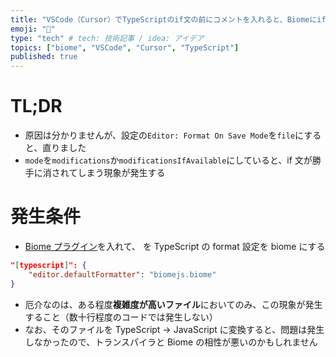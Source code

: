```yaml
---
title: "VSCode（Cursor）でTypeScriptのif文の前にコメントを入れると、Biomeにif文を勝手に消されてしまう人へ"
emoji: "🤔"
type: "tech" # tech: 技術記事 / idea: アイデア
topics: ["biome", "VSCode", "Cursor", "TypeScript"]
published: true
---
```


# TL;DR

- 原因は分かりませんが、設定の`Editor: Format On Save Mode`を`file`にすると、直りました
- `mode`を`modifications`か`modificationsIfAvailable`にしていると、if 文が勝手に消されてしまう現象が発生する

# 発生条件

- [Biome プラグイン](https://marketplace.visualstudio.com/items?itemName=biomejs.biome)を入れて、 を TypeScript の format 設定を biome にする

```json
"[typescript]": {
    "editor.defaultFormatter": "biomejs.biome"
}
```

- 厄介なのは、ある程度**複雑度が高いファイル**においてのみ、この現象が発生すること（数十行程度のコードでは発生しない）
- なお、そのファイルを TypeScript -> JavaScript に変換すると、問題は発生しなかったので、トランスパイラと Biome の相性が悪いのかもしれません
